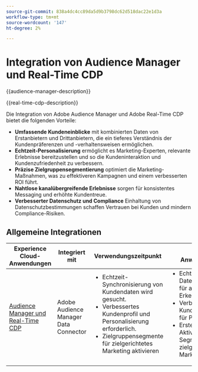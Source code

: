 ```yaml
---
source-git-commit: 838a4dc4cc89da5d9b3798dc62d518dac22e1d3a
workflow-type: tm+mt
source-wordcount: '147'
ht-degree: 2%

---
```



# Integration von Audience Manager und Real-Time CDP

{{audience-manager-description}}

{{real-time-cdp-description}}

Die Integration von Adobe Audience Manager und Adobe Real-Time CDP bietet die folgenden Vorteile:

+ **Umfassende Kundeneinblicke** mit kombinierten Daten von Erstanbietern und Drittanbietern, die ein tieferes Verständnis der Kundenpräferenzen und -verhaltensweisen ermöglichen.
+ **Echtzeit-Personalisierung** ermöglicht es Marketing-Experten, relevante Erlebnisse bereitzustellen und so die Kundeninteraktion und Kundenzufriedenheit zu verbessern.
+ **Präzise Zielgruppensegmentierung** optimiert die Marketing-Maßnahmen, was zu effektiveren Kampagnen und einem verbesserten ROI führt.
+ **Nahtlose kanalübergreifende Erlebnisse** sorgen für konsistentes Messaging und erhöhte Kundentreue.
+ **Verbesserter Datenschutz und Compliance** Einhaltung von Datenschutzbestimmungen schaffen Vertrauen bei Kunden und mindern Compliance-Risiken.

## Allgemeine Integrationen

<table>
    <thead>
        <tr>
            <th>Experience Cloud-Anwendungen</th>
            <th>Integriert mit</th>
            <th>Verwendungszeitpunkt</th>
            <th>Häufige Anwendungsfälle</th>
        </tr>
    </thead>
    <tbody>
        <tr>
            <td>
                <a href="https://experienceleague.adobe.com/docs/platform-learn/tutorials/sources/ingest-data-from-aam.html" target="_blank" rel="noreferrer">Audience Manager und Real-Time CDP</a>
            </td>
            <td>Adobe Audience Manager Data Connector</td>
            <td>
                <ul style="margin-top: 0;">
                    <li>Echtzeit-Synchronisierung von Kundendaten wird gesucht.</li>
                    <li>Verbessertes Kundenprofil und Personalisierung erforderlich.</li>
                    <li>Zielgruppensegmente für zielgerichtetes Marketing aktivieren</li>
                </ul>
            </td>
            <td>
                <ul style="margin-top: 0;">
                    <li>Echtzeit-Datensynchronisation für aktuelle Erkenntnisse.</li>
                    <li>Verbesserte Kundenprofilerstellung für Personalisierung.</li>
                    <li>Erstellung und Aktivierung von Segmenten für zielgerichtetes Marketing.</li>
                </ul>
            </td>
        </tr>
    </tbody>
</table>
